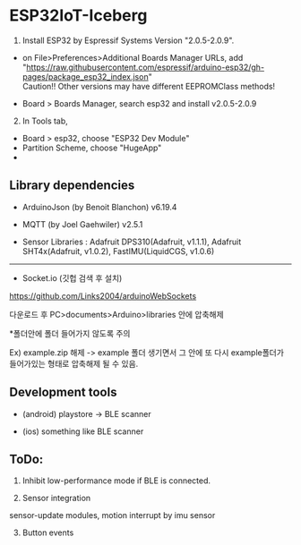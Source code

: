 # ESP32IoT-Iceberg
1. Install ESP32 by Espressif Systems Version "2.0.5-2.0.9".
- on File>Preferences>Additional Boards Manager URLs, add "https://raw.githubusercontent.com/espressif/arduino-esp32/gh-pages/package_esp32_index.json"  
Caution!! Other versions may have different EEPROMClass methods!

- Board > Boards Manager, search esp32 and install v2.0.5-2.0.9

2. In Tools tab,
- Board > esp32, choose "ESP32 Dev Module"
- Partition Scheme, choose "HugeApp"
- 
## Library dependencies

- ArduinoJson (by Benoit Blanchon) v6.19.4 

- MQTT (by Joel Gaehwiler) v2.5.1

- Sensor Libraries : Adafruit DPS310(Adafruit, v1.1.1), Adafruit SHT4x(Adafruit, v1.0.2), FastIMU(LiquidCGS, v1.0.6)

---------------------
- Socket.io (깃헙 검색 후 설치)

https://github.com/Links2004/arduinoWebSockets

다운로드 후 PC>documents>Arduino>libraries 안에 압축해제

*폴더안에 폴더 들어가지 않도록 주의

Ex) example.zip 해제 -> example 폴더 생기면서 그 안에 또 다시 example폴더가 들어가있는 형태로 압축해제 될 수 있음.



## Development tools

- (android) playstore -> BLE scanner

- (ios) something like BLE scanner

## ToDo:

1. Inhibit low-performance mode if BLE is connected.

2. Sensor integration

sensor-update modules, motion interrupt by imu sensor

3. Button events
